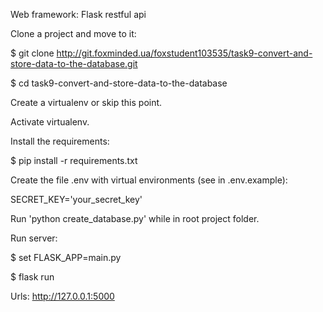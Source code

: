 Web framework: Flask restful api


Clone a project and move to it:

$ git clone http://git.foxminded.ua/foxstudent103535/task9-convert-and-store-data-to-the-database.git

$ cd task9-convert-and-store-data-to-the-database


Create a virtualenv or skip this point.

Activate virtualenv.

Install the requirements:

$ pip install -r requirements.txt

Create the file .env with virtual environments (see in .env.example):

SECRET_KEY='your_secret_key'

Run 'python create_database.py' while in root project folder.


Run server:

$ set FLASK_APP=main.py

$ flask run


Urls: http://127.0.0.1:5000 
